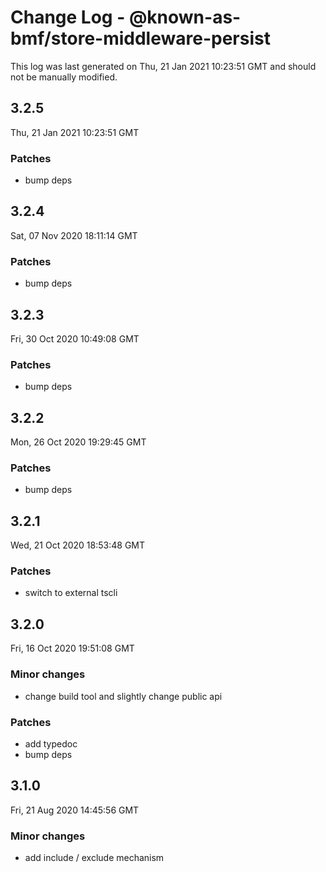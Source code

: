 # Change Log - @known-as-bmf/store-middleware-persist

This log was last generated on Thu, 21 Jan 2021 10:23:51 GMT and should not be manually modified.

## 3.2.5
Thu, 21 Jan 2021 10:23:51 GMT

### Patches

- bump deps

## 3.2.4
Sat, 07 Nov 2020 18:11:14 GMT

### Patches

- bump deps

## 3.2.3
Fri, 30 Oct 2020 10:49:08 GMT

### Patches

- bump deps

## 3.2.2
Mon, 26 Oct 2020 19:29:45 GMT

### Patches

- bump deps

## 3.2.1
Wed, 21 Oct 2020 18:53:48 GMT

### Patches

- switch to external tscli

## 3.2.0
Fri, 16 Oct 2020 19:51:08 GMT

### Minor changes

- change build tool and slightly change public api

### Patches

- add typedoc
- bump deps

## 3.1.0
Fri, 21 Aug 2020 14:45:56 GMT

### Minor changes

- add include / exclude mechanism

